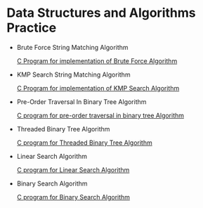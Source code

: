 # Data Structures and Algorithms Practice

- Brute Force String Matching Algorithm
	
	[C Program for implementation of Brute Force Algorithm](https://github.com/monsterhxw/Data-Structures-And-Algorithms-Practice/blob/master/BruteForce/main.c)

- KMP Search String Matching Algorithm
	
	[C Program for implementation of KMP Search Algorithm](https://github.com/monsterhxw/Data-Structures-And-Algorithms-Practice/blob/master/KMPSearch/main.c)

- Pre-Order Traversal In Binary Tree Algorithm
	
	[C program for pre-order traversal in binary tree Algorithm](https://github.com/monsterhxw/Data-Structures-And-Algorithms-Practice/blob/master/PreOrderTraversalInBinaryTreeAlgorithm/main.c)

- Threaded Binary Tree Algorithm
	
	[C program for Threaded Binary Tree Algorithm](https://github.com/monsterhxw/Data-Structures-And-Algorithms-Practice/blob/master/ThreadedBinaryTree/main.c)

- Linear Search Algorithm
	
	[C program for Linear Search Algorithm](https://github.com/monsterhxw/Data-Structures-And-Algorithms-Practice/blob/master/LinearSearch/main.c)
	
- Binary Search Algorithm
	
	[C program for Binary Search Algorithm](https://github.com/monsterhxw/Data-Structures-And-Algorithms-Practice/blob/master/BinarySearch/main.c)